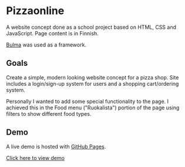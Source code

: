 # Pizzaonline

A website concept done as a school project based on HTML, CSS and JavaScript. Page content is in Finnish.

[Bulma](https://bulma.io/) was used as a framework.

## Goals

Create a simple, modern looking website concept for a pizza shop. Site includes a login/sign-up system for users and a shopping cart/ordering system.

Personally I wanted to add some special functionality to the page. I achieved this in the Food menu ("Ruokalista") portion of the page using filters to show different food types.


## Demo

A live demo is hosted with [GitHub Pages](https://pages.github.com/).

[Click here to view demo](https://deksu.github.io/pizzaonline)